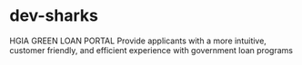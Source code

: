# dev-sharks
HGIA GREEN LOAN PORTAL Provide applicants with a more intuitive, customer friendly, and efficient experience with government loan programs

